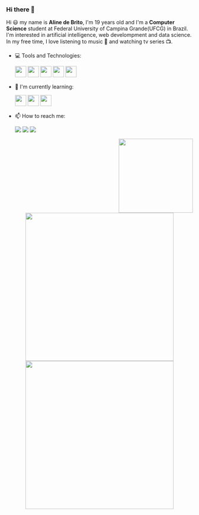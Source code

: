 ### Hi there 👋

Hi 😃 my name is **Aline de Brito**, I'm 19 years old and I'm a **Computer Science** student at Federal University of Campina Grande(UFCG) in Brazil. I'm interested in  artificial intelligence, web develompment and data science. In my free time, I love listening to music 🎵 and watching tv series 📺.

- 💻 Tools and Technologies:

    <code><img src="https://cdn.jsdelivr.net/gh/devicons/devicon/icons/python/python-original-wordmark.svg" width = "30" height = "30"/></code>
    <code><img src="https://cdn.jsdelivr.net/gh/devicons/devicon/icons/java/java-original-wordmark.svg" width = "30" height = "30"/></code>
    <code><img src="https://cdn.jsdelivr.net/gh/devicons/devicon/icons/git/git-original.svg" width = "30" height = "30"/></code>
    <code><img src="https://cdn.jsdelivr.net/gh/devicons/devicon/icons/github/github-original.svg" width = "30" height = "30"/></code>
    <code><img src="https://cdn.jsdelivr.net/gh/devicons/devicon/icons/vscode/vscode-original.svg" width = "30" height = "30"/></code>

- 🌱 I'm currently learning:

    <code><img src="https://cdn.jsdelivr.net/gh/devicons/devicon/icons/html5/html5-original-wordmark.svg" width = "30" height = "30"/></code>
    <code><img src="https://cdn.jsdelivr.net/gh/devicons/devicon/icons/css3/css3-original-wordmark.svg" width = "30" height = "30"/></code>
    <code><img src="https://cdn.jsdelivr.net/gh/devicons/devicon/icons/javascript/javascript-original.svg" width = "30" height = "30" /></code>

- 📫 How to reach me: 

    <code><a href="https://www.linkedin.com/in/aline-brito-b49360200/"  target="_blank"><img src="https://img.shields.io/badge/-LinkedIn-%230077B5?style=for-the-badge&logo=linkedin&logoColor=white" ></a></code>
    <code><a href="mailto:aline.neves@ccc.ufcg.edu.br"><img src="https://img.shields.io/badge/Gmail-D14836?style=for-the-badge&logo=gmail&logoColor=white" ></a></code>
    <code><a href="https://www.instagram.com/alineebrit/"  target="_blank"><img src="https://img.shields.io/badge/-Instagram-%23E4405F?style=for-the-badge&logo=instagram&logoColor=white"></a></code>

<img align = "right" width = "200" height = "200" src = "https://user-images.githubusercontent.com/80133560/150600326-7db0aa46-d5b1-4370-b2f1-8621d30e828a.png" />

<p align = "center">
  <img src = "https://github-readme-stats-sigma-five.vercel.app/api?username=alineebrit&show_icons=true&theme=material-palenight" width = 400>
  <img src = "https://github-readme-streak-stats.herokuapp.com?user=alineebrit&theme=material-palenight&date_format=M%20j%5B%2C%20Y%5D" width = 400>
</p>

